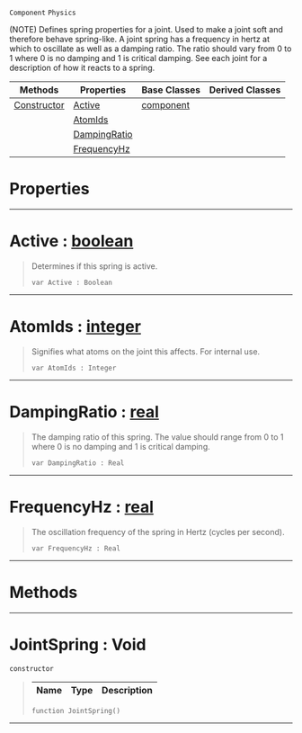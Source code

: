  `Component` `Physics`



(NOTE) Defines spring properties for a joint. Used to make a joint soft and therefore behave spring-like. A joint spring has a frequency in hertz at which to oscillate as well as a damping ratio. The ratio should vary from 0 to 1 where 0 is no damping and 1 is critical damping. See each joint for a description of how it reacts to a spring.

|Methods|Properties|Base Classes|Derived Classes|
|---|---|---|---|
|[ Constructor](https://github.com/ZilchEngine/ZilchDocs/blob/master/code_reference/class_reference/jointspring.md#jointspring-void)|[ Active](https://github.com/ZilchEngine/ZilchDocs/blob/master/code_reference/class_reference/jointspring.md#active-zilch-engine-docum)|[component](https://github.com/ZilchEngine/ZilchDocs/blob/master/code_reference/class_reference/component.md)| |
| |[ AtomIds](https://github.com/ZilchEngine/ZilchDocs/blob/master/code_reference/class_reference/jointspring.md#atomids-zilch-engine-docu)| | |
| |[ DampingRatio](https://github.com/ZilchEngine/ZilchDocs/blob/master/code_reference/class_reference/jointspring.md#dampingratio-zilch-engine)| | |
| |[ FrequencyHz](https://github.com/ZilchEngine/ZilchDocs/blob/master/code_reference/class_reference/jointspring.md#frequencyhz-zilch-engine)| | |


 #  Properties


---  
 #  Active : [boolean](https://github.com/ZilchEngine/ZilchDocs/blob/master/code_reference/nada_base_types/boolean.md)

> Determines if this spring is active.
> ``` lang=cpp, name=Nada
> var Active : Boolean


---  
 #  AtomIds : [integer](https://github.com/ZilchEngine/ZilchDocs/blob/master/code_reference/nada_base_types/integer.md)

> Signifies what atoms on the joint this affects. For internal use.
> ``` lang=cpp, name=Nada
> var AtomIds : Integer


---  
 #  DampingRatio : [real](https://github.com/ZilchEngine/ZilchDocs/blob/master/code_reference/nada_base_types/real.md)

> The damping ratio of this spring. The value should range from 0 to 1 where 0 is no damping and 1 is critical damping.
> ``` lang=cpp, name=Nada
> var DampingRatio : Real


---  
 #  FrequencyHz : [real](https://github.com/ZilchEngine/ZilchDocs/blob/master/code_reference/nada_base_types/real.md)

> The oscillation frequency of the spring in Hertz (cycles per second).
> ``` lang=cpp, name=Nada
> var FrequencyHz : Real


---  
 #  Methods


---  
 #  JointSpring : Void

 `constructor`

> 
> |Name|Type|Description|
> |---|---|---|
> ``` lang=cpp, name=Nada
> function JointSpring()
> ``` 


---  
 

 